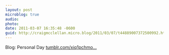 ```yaml
---
layout: post
microblog: true
audio: 
photo: 
date: 2011-03-07 16:35:48 -0600
guid: http://craigmcclellan.micro.blog/2011/03/07/t44889007372500992.html
---
```

Blog: Personal Day [tumblr.com/xiq1pchmo...](http://tumblr.com/xiq1pchmou)
